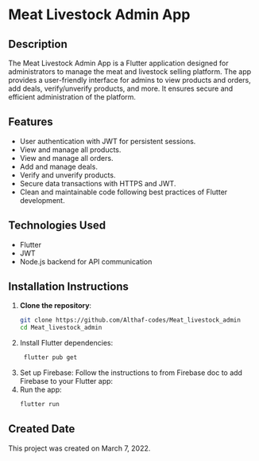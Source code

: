 # Meat Livestock Admin App

## Description
The Meat Livestock Admin App is a Flutter application designed for administrators to manage the meat and livestock selling platform. The app provides a user-friendly interface for admins to view products and orders, add deals, verify/unverify products, and more. It ensures secure and efficient administration of the platform.

## Features
- User authentication with JWT for persistent sessions.
- View and manage all products.
- View and manage all orders.
- Add and manage deals.
- Verify and unverify products.
- Secure data transactions with HTTPS and JWT.
- Clean and maintainable code following best practices of Flutter development.

## Technologies Used
- Flutter
- JWT
- Node.js backend for API communication

## Installation Instructions

1. **Clone the repository**:
   ```sh
   git clone https://github.com/Althaf-codes/Meat_livestock_admin
   cd Meat_livestock_admin
2. Install Flutter dependencies:
   ```sh
    flutter pub get
3. Set up Firebase:
   Follow the instructions to from Firebase doc to add Firebase to your Flutter app:   
4. Run the app:
   ```sh  
   flutter run


## Created Date
This project was created on March 7, 2022.